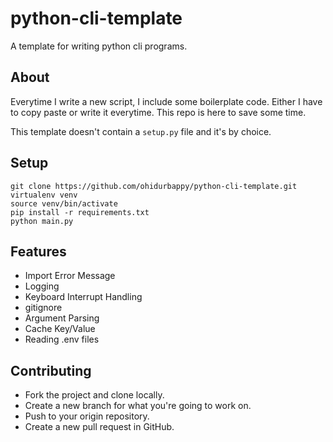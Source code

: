 # python-cli-template

A template for writing python cli programs.

## About 

Everytime I write a new script, I include some boilerplate code. Either I have to
copy paste or write it everytime. This repo is here to save some time.

This template doesn't contain a `setup.py` file and it's by choice.

## Setup

```
git clone https://github.com/ohidurbappy/python-cli-template.git
virtualenv venv
source venv/bin/activate
pip install -r requirements.txt
python main.py
```

## Features

- Import Error Message
- Logging
- Keyboard Interrupt Handling
- gitignore
- Argument Parsing
- Cache Key/Value
- Reading .env files

## Contributing

- Fork the project and clone locally.
- Create a new branch for what you're going to work on.
- Push to your origin repository.
- Create a new pull request in GitHub.
